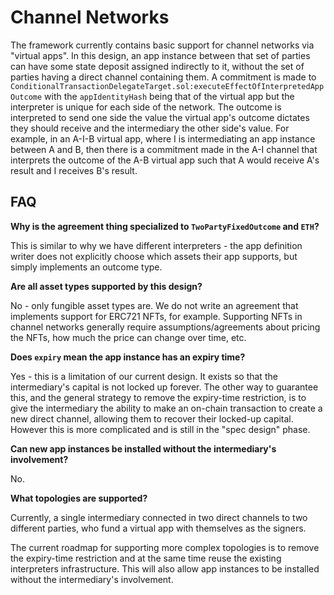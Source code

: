 # Channel Networks

The framework currently contains basic support for channel networks via "virtual apps". In this design, an app instance between that set of parties can have some state deposit assigned indirectly to it, without the set of parties having a direct channel containing them. A commitment is made to `ConditionalTransactionDelegateTarget.sol:executeEffectOfInterpretedAppOutcome` with the `appIdentityHash` being that of the virtual app but the interpreter is unique for each side of the network. The outcome is interpreted to send one side the value the virtual app's outcome dictates they should receive and the intermediary the other side's value. For example, in an A-I-B virtual app, where I is intermediating an app instance between A and B, then there is a commitment made in the A-I channel that interprets the outcome of the A-B virtual app such that A would receive A's result and I receives B's result.

## FAQ

**Why is the agreement thing specialized to `TwoPartyFixedOutcome` and `ETH`?**

This is similar to why we have different interpreters - the app definition writer does not explicitly choose which assets their app supports, but simply implements an outcome type.

**Are all asset types supported by this design?**

No - only fungible asset types are. We do not write an agreement that implements support for ERC721 NFTs, for example. Supporting NFTs in channel networks generally require assumptions/agreements about pricing the NFTs, how much the price can change over time, etc.

**Does `expiry` mean the app instance has an expiry time?**

Yes - this is a limitation of our current design. It exists so that the intermediary's capital is not locked up forever. The other way to guarantee this, and the general strategy to remove the expiry-time restriction, is to give the intermediary the ability to make an on-chain transaction to create a new direct channel, allowing them to recover their locked-up capital. However this is more complicated and is still in the "spec design" phase.

**Can new app instances be installed without the intermediary's involvement?**

No.

**What topologies are supported?**

Currently, a single intermediary connected in two direct channels to two different parties, who fund a virtual app with themselves as the signers.

The current roadmap for supporting more complex topologies is to remove the expiry-time restriction and at the same time reuse the existing interpreters infrastructure. This will also allow app instances to be installed without the intermediary's involvement.

